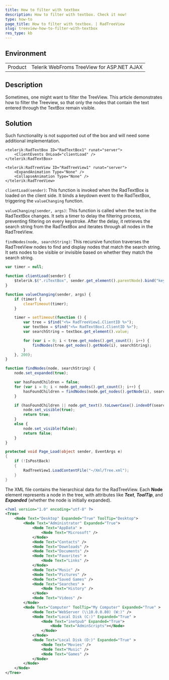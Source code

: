 ```yaml
---
title: How to filter with textbox
description: How to filter with textbox. Check it now!
type: how-to
page_title: How to filter with textbox. | RadTreeView
slug: treeview-how-to-filter-with-textbox
res_type: kb
---
```


## Environment

<table>
	<tbody>
		<tr>
			<td>Product</td>
			<td>Telerik WebFroms TreeView for ASP.NET AJAX</td>
		</tr>
	</tbody>
</table>

## Description 

Sometimes, one might want to filter the TreeView. This article demonstrates how to filter the Treeview, so that only the nodes that contain the text entered through the TextBox remain visible.

## Solution   

Such functionality is not supported out of the box and will need some additional implementation.

````ASP.NET
<telerik:RadTextBox ID="RadTextBox1" runat="server">
    <ClientEvents OnLoad="clientLoad" />
</telerik:RadTextBox>

<telerik:RadTreeView ID="RadTreeView1" runat="server">
    <ExpandAnimation Type="None" />
    <CollapseAnimation Type="None" />
</telerik:RadTreeView>
````

`clientLoad(sender)`: This function is invoked when the RadTextBox is loaded on the client side. It binds a keydown event to the RadTextBox, triggering the `valueChanging` function.

`valueChanging(sender, args)`: This function is called when the text in the RadTextBox changes. It sets a timer to delay the filtering process, preventing filtering on every keystroke. After the delay, it retrieves the search string from the RadTextBox and iterates through all nodes in the RadTreeView.

`findNodes(node, searchString)`: This recursive function traverses the RadTreeView nodes to find and display nodes that match the search string. It sets nodes to be visible or invisible based on whether they match the search string.


````JavaScript
var timer = null;

function clientLoad(sender) {
    $telerik.$(".riTextBox", sender.get_element().parentNode).bind("keydown", valueChanging);
}

function valueChanging(sender, args) {
    if (timer) {
        clearTimeout(timer);
    }

    timer = setTimeout(function () {
        var tree = $find("<%= RadTreeView1.ClientID %>");
        var textbox = $find("<%= RadTextBox1.ClientID %>");
        var searchString = textbox.get_element().value;

        for (var i = 0; i < tree.get_nodes().get_count(); i++) {
            findNodes(tree.get_nodes().getNode(i), searchString);
        }
    }, 200);
}

function findNodes(node, searchString) {
    node.set_expanded(true);

    var hasFoundChildren = false;
    for (var i = 0; i < node.get_nodes().get_count(); i++) {
        hasFoundChildren = findNodes(node.get_nodes().getNode(i), searchString) || hasFoundChildren;
    }

    if (hasFoundChildren || node.get_text().toLowerCase().indexOf(searchString.toLowerCase()) != -1) {
        node.set_visible(true);
        return true;
    }
    else {
        node.set_visible(false);
        return false;
    }
}
````

````C#
protected void Page_Load(object sender, EventArgs e)
{
    if (!IsPostBack)
    {
        RadTreeView1.LoadContentFile("~/Xml/Tree.xml");
    }
}
````

The XML file contains the hierarchical data for the RadTreeView. Each **Node** element represents a node in the tree, with attributes like ***Text***, ***ToolTip***, and ***Expanded*** (whether the node is initially expanded).

````XML
<?xml version="1.0" encoding="utf-8" ?>
<Tree>
    <Node Text="Desktop" Expanded="True" ToolTip="Desktop">
        <Node Text="Administrator" Expanded="True">
            <Node Text="AppData" >
                <Node Text="Microsoft" />
            </Node>
            <Node Text="Contacts" />
            <Node Text="Downloads" />
            <Node Text="Documents" />
            <Node Text="Favorites" >
                <Node Text="Links" />
            </Node>
            <Node Text="Music" />
            <Node Text="Pictures" />
            <Node Text="Saved Games" />
            <Node Text="Searches" >
                <Node Text="History" />
            </Node>
            <Node Text="Videos" />
        </Node>
        <Node Text="Computer" ToolTip="My Computer" Expanded="True" >
            <Node Text="WebServer (\\10.0.0.80) (W:)" />
            <Node Text="Local Disk (C:)" Expanded="True" >
                <Node Text="inetpub" Expanded="True">
                    <Node Text="AdminScripts"></Node>
                </Node>
            </Node>
            <Node Text="Local Disk (D:)" Expanded="True" >
                <Node Text="Movies" />
                <Node Text="Music" />
                <Node Text="Games" />
            </Node>
        </Node>
    </Node>
</Tree>
````

 